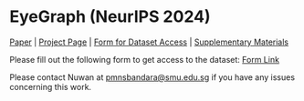 # EyeGraph (NeurIPS 2024)

[Paper](https://openreview.net/pdf?id=YxuuzyplFZ) | [Project Page](https://eye-tracking-for-physiological-sensing.github.io/eyegraph/) | [Form for Dataset Access](https://forms.office.com/r/PgHHLxgMNj) | [Supplementary Materials](https://proceedings.neurips.cc/paper_files/paper/2024/file/d9d40ea135f064d9e49e0579e59ad773-Supplemental-Datasets_and_Benchmarks_Track.pdf)

Please fill out the following form to get access to the dataset: [Form Link](https://forms.office.com/r/PgHHLxgMNj)

Please contact Nuwan at pmnsbandara@smu.edu.sg if you have any issues concerning this work. 
